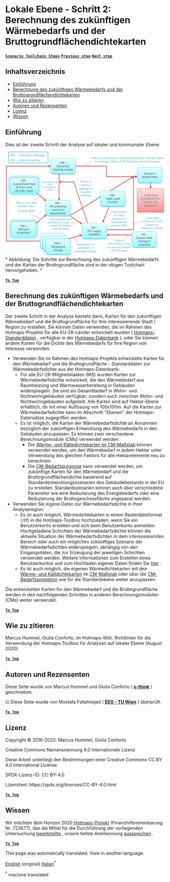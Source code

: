 <h1> <a class="anchor" id="local-level---step-2--calculation-of-future-heat-demand-and-gross-floor-area-density-maps" href="#local-level---step-2--calculation-of-future-heat-demand-and-gross-floor-area-density-maps"><i class="fa fa-link"></i></a> Lokale Ebene - Schritt 2: Berechnung des zukünftigen Wärmebedarfs und der Bruttogrundflächendichtekarten </h1><p> <a href="guide-local-and-municipal-levels#the-hotmaps-scenario-toolchain-different-steps"><strong><code>Scenario Toolchain Steps</code></strong></a> <a href="step-1-analysis-of-current-heat-demand-and-available-resource-potentials"><strong><code>Previous step</code></strong></a> <a href="step-3-Calculation-of-costs-of-decentral-heat-supply"><strong><code>Next step</code></strong></a> <br/></p><h2> <a class="anchor" id="table-of-contents" href="#table-of-contents"><i class="fa fa-link"></i></a> Inhaltsverzeichnis </h2><ul><li> <a href="#introduction">Einführung</a> </li><li> <a href="#calculation-of-future-heat-demand-and-gross-floor-area-density-maps">Berechnung des zukünftigen Wärmebedarfs und der Bruttogrundflächendichtekarten</a> </li><li> <a href="#how-to-cite">Wie zu zitieren</a> </li><li> <a href="#authors-and-reviewers">Autoren und Rezensenten</a> </li><li> <a href="#license">Lizenz</a> </li><li> <a href="#acknowledgement">Wissen</a> </li></ul><h2> <a class="anchor" id="introduction" href="#introduction"><i class="fa fa-link"></i></a> Einführung </h2><p> Dies ist der zweite Schritt der Analyse auf lokaler und kommunaler Ebene. </p><img src="/en/Step-2-Calculation-of-future-heat-demand-and-gross-floor-area-density-maps/Hotmaps_Local_Toolchain_Step_2final.png"/><br/> * Abbildung: Die Schritte zur Berechnung des zukünftigen Wärmebedarfs und der Karten der Bruttogrundfläche sind in der obigen Toolchain hervorgehoben. * <br/><p><ins> <code><strong><a href="#table-of-contents">To Top</a></strong></code> </ins> </p><h2> <a class="anchor" id="calculation-of-future-heat-demand-and-gross-floor-area-density-maps" href="#calculation-of-future-heat-demand-and-gross-floor-area-density-maps"><i class="fa fa-link"></i></a> Berechnung des zukünftigen Wärmebedarfs und der Bruttogrundflächendichtekarten </h2><p> Der zweite Schritt in der Analyse besteht darin, Karten für den zukünftigen Wärmebedarf und die Bruttogrundfläche für Ihre interessierende Stadt / Region zu erstellen. Sie können Daten verwenden, die im Rahmen des Hotmaps-Projekts für alle EU-28-Länder entwickelt wurden ( <a href="https://wiki.hotmaps.eu/en/Hotmaps-open-data-repositories">Hotmaps-Standarddaten</a> , verfügbar in der <a href="https://gitlab.com/hotmaps">Hotmaps-Datenbank</a> ), oder Sie können andere Karten für die Dichte des Wärmebedarfs für Ihre Region von Interesse verwenden. </p><ul><li> Verwenden Sie im Rahmen des Hotmaps-Projekts entwickelte Karten für den Wärmebedarf und die Bruttogrundfläche - Standarddaten zur Wärmebedarfsdichte aus der Hotmaps-Datenbank: <ul><li> Für alle EU-28-Mitgliedstaaten (MS) wurden Karten zur Wärmebedarfsdichte entwickelt, die den Wärmebedarf aus Raumheizung und Warmwasserbereitung in Gebäuden widerspiegeln. Sie sind als Gesamtbedarf in Wohn- und Nichtwohngebäuden verfügbar; sondern auch zwischen Wohn- und Nichtwohngebäuden aufgeteilt. Alle Karten sind auf Hektar-Ebene erhältlich, dh mit einer Auflösung von 100x100m. Auf die Karten zur Wärmebedarfsdichte kann im Abschnitt &quot;Ebenen&quot; der Hotmaps-Datensätze zugegriffen werden. </li><li> Es ist möglich, die Karten der Wärmebedarfsdichte an Annahmen bezüglich der zukünftigen Entwicklung des Wärmebedarfs in den Gebäuden anzupassen. Es können zwei verschiedene Berechnungsmodule (CMs) verwendet werden: <ul><li> Die <a href="https://wiki.hotmaps.eu/en/CM-Scale-heat-and-cool-density-maps">Wärme- und Kältedichtekarten im CM-Maßstab</a> können verwendet werden, um den Wärmebedarf in jedem Hektar unter Verwendung des gleichen Faktors für alle Hektarelemente neu zu berechnen. </li><li> Die <a href="https://wiki.hotmaps.eu/en/CM-Demand-projection">CM-Bedarfsprognose</a> kann verwendet werden, um zukünftige Karten für den Wärmebedarf und die Bruttogrundflächendichte basierend auf Standardentwicklungsszenarien des Gebäudebestands in der EU zu erstellen. Standardszenarien können auch über verschiedene Parameter wie eine Reduzierung des Energiebedarfs oder eine Reduzierung der Bruttogeschossfläche angepasst werden. </li></ul></li></ul></li><li> Verwenden Sie eigene Daten zur Wärmebedarfsdichte in Ihrer Analyseregion: <ul><li> Es ist auch möglich, Wärmedichtekarten in einem Rasterdateiformat (.tif) in die Hotmaps-Toolbox hochzuladen, wenn Sie ein Benutzerkonto erstellen und sich beim Benutzerkonto anmelden. Hochgeladene Schichten der Wärmebedarfsdichte können die aktuelle Situation der Wärmebedarfsdichten in dem interessierenden Bereich oder auch ein mögliches zukünftiges Szenario der Wärmebedarfsdichten widerspiegeln, abhängig von den Eingangsdaten, die zur Erzeugung der jeweiligen Schichten verwendet werden. Weitere Informationen zum Erstellen eines Benutzerkontos und zum Hochladen eigener Daten finden Sie <a href="https://wiki.hotmaps.eu/en/Introduction-to-user-interface#upper-toolbar_connect">hier</a> . </li><li> Es ist auch möglich, die eigenen Wärmedichtekarten mit den <a href="https://wiki.hotmaps.eu/en/CM-Scale-heat-and-cool-density-maps">Wärme- und Kaltdichtekarten</a> im <a href="https://wiki.hotmaps.eu/en/CM-Scale-heat-and-cool-density-maps">CM-Maßstab</a> oder über die <a href="https://wiki.hotmaps.eu/en/CM-Demand-projection">CM-Bedarfsprojektion</a> wie für die Standardebene weiter anzupassen. </li></ul></li></ul><p> Die entwickelten Karten für den Wärmebedarf und die Bruttogrundfläche werden in den nachfolgenden Schritten in anderen Berechnungsmodulen (CMs) weiter verwendet. </p><p><ins> <code><strong><a href="#table-of-contents">To Top</a></strong></code> </ins> </p><h2> <a class="anchor" id="how-to-cite" href="#how-to-cite"><i class="fa fa-link"></i></a> Wie zu zitieren </h2><p> Marcus Hummel, Giulia Conforto, im Hotmaps-Wiki, Richtlinien für die Verwendung der Hotmaps-Toolbox für Analysen auf lokaler Ebene (August 2020) </p><p><ins> <code><strong><a href="#table-of-contents">To Top</a></strong></code> </ins> </p><h2> <a class="anchor" id="authors-and-reviewers" href="#authors-and-reviewers"><i class="fa fa-link"></i></a> Autoren und Rezensenten </h2><p> Diese Seite wurde von Marcus Hummel und Giulia Conforto ( <strong><a href="https://e-think.ac.at">e-think</a></strong> ) geschrieben. </p><p> ☑ Diese Seite wurde von Mostafa Fallahnejad ( <strong><a href="https://eeg.tuwien.ac.at/">EEG - TU Wien</a></strong> ) überprüft. </p><p> <a href="#table-of-contents"><strong><code>To Top</code></strong></a> </p> <h2> <a class="anchor" id="license" href="#license"><i class="fa fa-link"></i></a> Lizenz </h2><p> Copyright © 2016-2020: Marcus Hummel, Giulia Conforto </p><p> Creative Commons Namensnennung 4.0 Internationale Lizenz </p><p> Diese Arbeit unterliegt den Bestimmungen einer Creative Commons CC BY 4.0 International License. </p><p> SPDX-Lizenz-ID: CC-BY-4.0 </p><p> Lizenztext: https://spdx.org/licenses/CC-BY-4.0.html </p><p> <a href="#table-of-contents"><strong><code>To Top</code></strong></a> </p> <h2> <a class="anchor" id="acknowledgement" href="#acknowledgement"><i class="fa fa-link"></i></a> Wissen </h2><p> Wir möchten dem Horizon 2020 <a href="https://www.hotmaps-project.eu">Hotmaps-Projekt</a> (Finanzhilfevereinbarung Nr. 723677), das die Mittel für die Durchführung der vorliegenden Untersuchung <a href="https://www.hotmaps-project.eu">bereitstellte</a> , unsere tiefste Anerkennung <a href="https://www.hotmaps-project.eu">aussprechen</a> . </p><p><ins> <code><strong><a href="#table-of-contents">To Top</a></strong></code> </ins> </p>



<!--- THIS IS A SUPER UNIQUE IDENTIFIER -->

This page was automatically translated. View in another language:

[English](../en/Step-2-Calculation-of-future-heat-demand-and-gross-floor-area-density-maps) (original)  [Italian](../it/Step-2-Calculation-of-future-heat-demand-and-gross-floor-area-density-maps)<sup>\*</sup> 

<sup>\*</sup> machine translated
